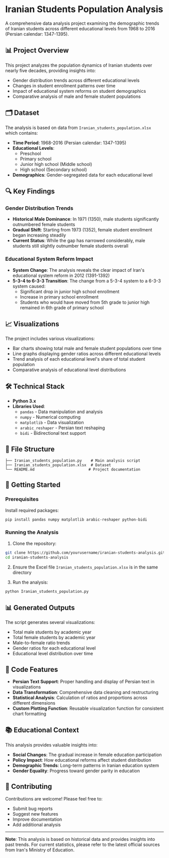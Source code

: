 # Iranian Students Population Analysis

A comprehensive data analysis project examining the demographic trends of Iranian students across different educational levels from 1968 to 2016 (Persian calendar: 1347-1395).

## 📊 Project Overview

This project analyzes the population dynamics of Iranian students over nearly five decades, providing insights into:
- Gender distribution trends across different educational levels
- Changes in student enrollment patterns over time
- Impact of educational system reforms on student demographics
- Comparative analysis of male and female student populations

## 🗂️ Dataset

The analysis is based on data from `Iranian_students_population.xlsx` which contains:
- **Time Period**: 1968-2016 (Persian calendar: 1347-1395)
- **Educational Levels**: 
  - Preschool
  - Primary school
  - Junior high school (Middle school)
  - High school (Secondary school)
- **Demographics**: Gender-segregated data for each educational level

## 🔍 Key Findings

### Gender Distribution Trends
- **Historical Male Dominance**: In 1971 (1350), male students significantly outnumbered female students
- **Gradual Shift**: Starting from 1973 (1352), female student enrollment began increasing steadily
- **Current Status**: While the gap has narrowed considerably, male students still slightly outnumber female students overall

### Educational System Reform Impact
- **System Change**: The analysis reveals the clear impact of Iran's educational system reform in 2012 (1391-1392)
- **5-3-4 to 6-3-3 Transition**: The change from a 5-3-4 system to a 6-3-3 system caused:
  - Significant drop in junior high school enrollment
  - Increase in primary school enrollment
  - Students who would have moved from 5th grade to junior high remained in 6th grade of primary school

## 📈 Visualizations

The project includes various visualizations:
- Bar charts showing total male and female student populations over time
- Line graphs displaying gender ratios across different educational levels
- Trend analysis of each educational level's share of total student population
- Comparative analysis of educational level distributions

## 🛠️ Technical Stack

- **Python 3.x**
- **Libraries Used**:
  - `pandas` - Data manipulation and analysis
  - `numpy` - Numerical computing
  - `matplotlib` - Data visualization
  - `arabic_reshaper` - Persian text reshaping
  - `bidi` - Bidirectional text support

## 📁 File Structure

```
├── Iranian_students_population.py    # Main analysis script
├── Iranian_students_population.xlsx  # Dataset
└── README.md                        # Project documentation
```

## 🚀 Getting Started

### Prerequisites

Install required packages:
```bash
pip install pandas numpy matplotlib arabic-reshaper python-bidi
```

### Running the Analysis

1. Clone the repository:
```bash
git clone https://github.com/yourusername/iranian-students-analysis.git
cd iranian-students-analysis
```

2. Ensure the Excel file `Iranian_students_population.xlsx` is in the same directory

3. Run the analysis:
```bash
python Iranian_students_population.py
```

## 📊 Generated Outputs

The script generates several visualizations:
- Total male students by academic year
- Total female students by academic year
- Male-to-female ratio trends
- Gender ratios for each educational level
- Educational level distribution over time

## 🔧 Code Features

- **Persian Text Support**: Proper handling and display of Persian text in visualizations
- **Data Transformation**: Comprehensive data cleaning and restructuring
- **Statistical Analysis**: Calculation of ratios and proportions across different dimensions
- **Custom Plotting Function**: Reusable visualization function for consistent chart formatting

## 📚 Educational Context

This analysis provides valuable insights into:
- **Social Changes**: The gradual increase in female education participation
- **Policy Impact**: How educational reforms affect student distribution
- **Demographic Trends**: Long-term patterns in Iranian education system
- **Gender Equality**: Progress toward gender parity in education

## 🤝 Contributing

Contributions are welcome! Please feel free to:
- Submit bug reports
- Suggest new features
- Improve documentation
- Add additional analysis

---

**Note**: This analysis is based on historical data and provides insights into past trends. For current statistics, please refer to the latest official sources from Iran's Ministry of Education.
